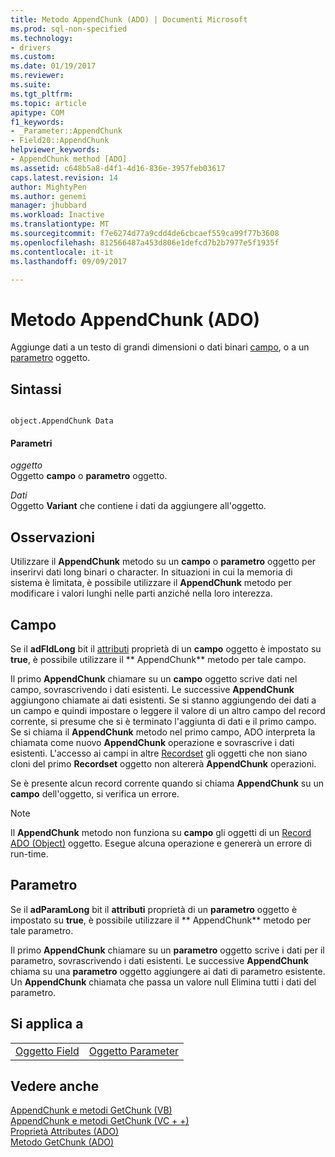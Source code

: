 ```yaml
---
title: Metodo AppendChunk (ADO) | Documenti Microsoft
ms.prod: sql-non-specified
ms.technology:
- drivers
ms.custom: 
ms.date: 01/19/2017
ms.reviewer: 
ms.suite: 
ms.tgt_pltfrm: 
ms.topic: article
apitype: COM
f1_keywords:
- _Parameter::AppendChunk
- Field20::AppendChunk
helpviewer_keywords:
- AppendChunk method [ADO]
ms.assetid: c648b5a8-d4f1-4d16-836e-3957feb03617
caps.latest.revision: 14
author: MightyPen
ms.author: genemi
manager: jhubbard
ms.workload: Inactive
ms.translationtype: MT
ms.sourcegitcommit: f7e6274d77a9cdd4de6cbcaef559ca99f77b3608
ms.openlocfilehash: 812566487a453d806e1defcd7b2b7977e5f1935f
ms.contentlocale: it-it
ms.lasthandoff: 09/09/2017

---
```

# <a name="appendchunk-method-ado"></a>Metodo AppendChunk (ADO)
Aggiunge dati a un testo di grandi dimensioni o dati binari [campo](../../../ado/reference/ado-api/field-object.md), o a un [parametro](../../../ado/reference/ado-api/parameter-object.md) oggetto.  
  
## <a name="syntax"></a>Sintassi  
  
```  
  
object.AppendChunk Data  
```  
  
#### <a name="parameters"></a>Parametri  
 *oggetto*  
 Oggetto **campo** o **parametro** oggetto.  
  
 *Dati*  
 Oggetto **Variant** che contiene i dati da aggiungere all'oggetto.  
  
## <a name="remarks"></a>Osservazioni  
 Utilizzare il **AppendChunk** metodo su un **campo** o **parametro** oggetto per inserirvi dati long binari o character. In situazioni in cui la memoria di sistema è limitata, è possibile utilizzare il **AppendChunk** metodo per modificare i valori lunghi nelle parti anziché nella loro interezza.  
  
## <a name="field"></a>Campo  
 Se il **adFldLong** bit il [attributi](../../../ado/reference/ado-api/attributes-property-ado.md) proprietà di un **campo** oggetto è impostato su **true**, è possibile utilizzare il ** AppendChunk** metodo per tale campo.  
  
 Il primo **AppendChunk** chiamare su un **campo** oggetto scrive dati nel campo, sovrascrivendo i dati esistenti. Le successive **AppendChunk** aggiungono chiamate ai dati esistenti. Se si stanno aggiungendo dei dati a un campo e quindi impostare o leggere il valore di un altro campo del record corrente, si presume che si è terminato l'aggiunta di dati e il primo campo. Se si chiama il **AppendChunk** metodo nel primo campo, ADO interpreta la chiamata come nuovo **AppendChunk** operazione e sovrascrive i dati esistenti. L'accesso ai campi in altre [Recordset](../../../ado/reference/ado-api/recordset-object-ado.md) gli oggetti che non siano cloni del primo **Recordset** oggetto non altererà **AppendChunk** operazioni.  
  
 Se è presente alcun record corrente quando si chiama **AppendChunk** su un **campo** dell'oggetto, si verifica un errore.  
  
> [!NOTE]
>  Il **AppendChunk** metodo non funziona su **campo** gli oggetti di un [Record ADO (Object)](../../../ado/reference/ado-api/record-object-ado.md) oggetto. Esegue alcuna operazione e genererà un errore di run-time.  
  
## <a name="parameter"></a>Parametro  
 Se il **adParamLong** bit il **attributi** proprietà di un **parametro** oggetto è impostato su **true**, è possibile utilizzare il ** AppendChunk** metodo per tale parametro.  
  
 Il primo **AppendChunk** chiamare su un **parametro** oggetto scrive i dati per il parametro, sovrascrivendo i dati esistenti. Le successive **AppendChunk** chiama su una **parametro** oggetto aggiungere ai dati di parametro esistente. Un **AppendChunk** chiamata che passa un valore null Elimina tutti i dati del parametro.  
  
## <a name="applies-to"></a>Si applica a  
  
|||  
|-|-|  
|[Oggetto Field](../../../ado/reference/ado-api/field-object.md)|[Oggetto Parameter](../../../ado/reference/ado-api/parameter-object.md)|  
  
## <a name="see-also"></a>Vedere anche  
 [AppendChunk e metodi GetChunk (VB)](../../../ado/reference/ado-api/appendchunk-and-getchunk-methods-example-vb.md)   
 [AppendChunk e metodi GetChunk (VC + +)](../../../ado/reference/ado-api/appendchunk-and-getchunk-methods-example-vc.md)   
 [Proprietà Attributes (ADO)](../../../ado/reference/ado-api/attributes-property-ado.md)   
 [Metodo GetChunk (ADO)](../../../ado/reference/ado-api/getchunk-method-ado.md)

